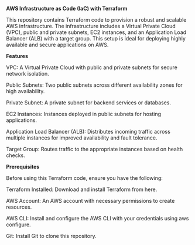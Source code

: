 **AWS Infrastructure as Code (IaC) with Terraform**

This repository contains Terraform code to provision a robust and scalable AWS infrastructure. The infrastructure includes a Virtual Private Cloud (VPC), public and private subnets, EC2 instances, and an Application Load Balancer (ALB) with a target group. This setup is ideal for deploying highly available and secure applications on AWS.


**Features**

VPC: A Virtual Private Cloud with public and private subnets for secure network isolation.

Public Subnets: Two public subnets across different availability zones for high availability.

Private Subnet: A private subnet for backend services or databases.

EC2 Instances: Instances deployed in public subnets for hosting applications.

Application Load Balancer (ALB): Distributes incoming traffic across multiple instances for improved availability and fault tolerance.

Target Group: Routes traffic to the appropriate instances based on health checks.


**Prerequisites**

Before using this Terraform code, ensure you have the following:

Terraform Installed: Download and install Terraform from here.

AWS Account: An AWS account with necessary permissions to create resources.

AWS CLI: Install and configure the AWS CLI with your credentials using aws configure.

Git: Install Git to clone this repository.
